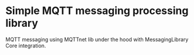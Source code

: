 # Simple MQTT messaging processing library
MQTT messaging using MQTTnet lib under the hood with MessagingLibrary Core integration.
